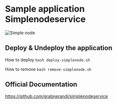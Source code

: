 # Sample application Simplenodeservice

![Simple node](https://github.com/grabnerandi/simplenodeservice/raw/master/images/simplenodesersviceui.png)
## Deploy & Undeploy the application
How to deploy
`bash deploy-simplenode.sh`

How to remove
`bash remove-simplenode.sh`

## Official Documentation

https://github.com/grabnerandi/simplenodeservice
